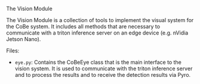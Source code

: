 The Vision Module

The Vision Module is a collection of tools to implement
the visual system for the CoBe system. It includes all methods
that are necessary to communicate with a triton inference server
on an edge device (e.g. nVidia Jetson Nano).

Files:
- `eye.py`: Contains the CoBeEye class that is the main interface
  to the vision system. It is used to communicate with the
  triton inference server and to process the results and to receive
  the detection results via Pyro.
